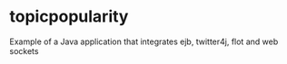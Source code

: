 topicpopularity
===============

Example of a Java application that integrates ejb, twitter4j, flot and web sockets
